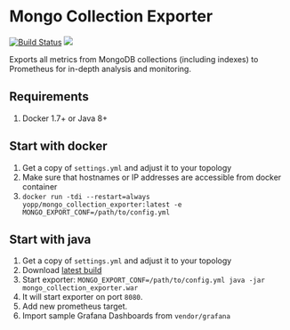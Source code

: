 # Mongo Collection Exporter

[![Build Status](https://travis-ci.org/y8/mongo_collection_exporter.svg?branch=master)](https://travis-ci.org/y8/mongo_collection_exporter) [![](https://images.microbadger.com/badges/image/yopp/mongo_collection_exporter.svg)](https://microbadger.com/images/yopp/mongo_collection_exporter "Get your own image badge on microbadger.com")

Exports all metrics from MongoDB collections (including indexes) to Prometheus
for in-depth analysis and monitoring.

## Requirements

1. Docker 1.7+ or Java 8+

## Start with docker

1. Get a copy of `settings.yml` and adjust it to your topology
2. Make sure that hostnames or IP addresses are accessible from docker container
3. `docker run -tdi --restart=always yopp/mongo_collection_exporter:latest -e MONGO_EXPORT_CONF=/path/to/config.yml`

## Start with java

1. Get a copy of `settings.yml` and adjust it to your topology
2. Download [latest build](https://github.com/y8/mongo_collection_exporter/releases)
3. Start exporter: `MONGO_EXPORT_CONF=/path/to/config.yml java -jar mongo_collection_exporter.war`
4. It will start exporter on port `8080`.
5. Add new prometheus target.
6. Import sample Grafana Dashboards from `vendor/grafana`
